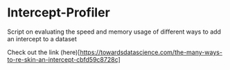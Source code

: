 # Intercept-Profiler
Script on evaluating the speed and memory usage of different ways to add an intercept to a dataset

Check out the link (here)[https://towardsdatascience.com/the-many-ways-to-re-skin-an-intercept-cbfd59c8728c]
